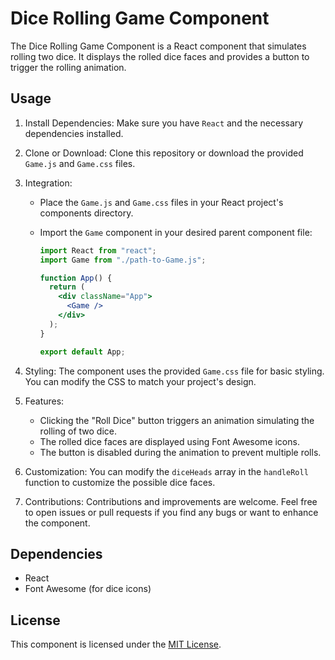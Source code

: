 
# Dice Rolling Game Component

The Dice Rolling Game Component is a React component that simulates rolling two dice. It displays the rolled dice faces and provides a button to trigger the rolling animation.

## Usage

1. Install Dependencies:
   Make sure you have `React` and the necessary dependencies installed.

2. Clone or Download:
   Clone this repository or download the provided `Game.js` and `Game.css` files.

3. Integration:
   - Place the `Game.js` and `Game.css` files in your React project's components directory.
   - Import the `Game` component in your desired parent component file:

     ```jsx
     import React from "react";
     import Game from "./path-to-Game.js";

     function App() {
       return (
         <div className="App">
           <Game />
         </div>
       );
     }

     export default App;
     ```

4. Styling:
   The component uses the provided `Game.css` file for basic styling. You can modify the CSS to match your project's design.

5. Features:
   - Clicking the "Roll Dice" button triggers an animation simulating the rolling of two dice.
   - The rolled dice faces are displayed using Font Awesome icons.
   - The button is disabled during the animation to prevent multiple rolls.

6. Customization:
   You can modify the `diceHeads` array in the `handleRoll` function to customize the possible dice faces.
   
7. Contributions:
   Contributions and improvements are welcome. Feel free to open issues or pull requests if you find any bugs or want to enhance the component.

## Dependencies

- React
- Font Awesome (for dice icons)

## License

This component is licensed under the [MIT License](LICENSE).
